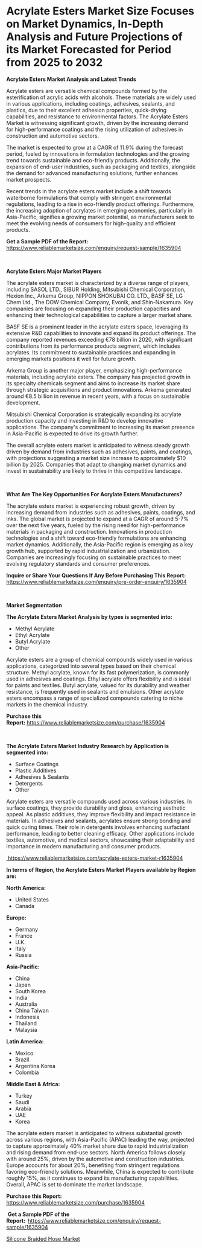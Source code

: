 <p><h1>Acrylate Esters Market Size Focuses on Market Dynamics, In-Depth Analysis and Future Projections of its Market Forecasted for Period from 2025 to 2032</h1></p><p><strong>Acrylate Esters Market Analysis and Latest Trends</strong></p>
<p><p>Acrylate esters are versatile chemical compounds formed by the esterification of acrylic acids with alcohols. These materials are widely used in various applications, including coatings, adhesives, sealants, and plastics, due to their excellent adhesion properties, quick-drying capabilities, and resistance to environmental factors. The Acrylate Esters Market is witnessing significant growth, driven by the increasing demand for high-performance coatings and the rising utilization of adhesives in construction and automotive sectors. </p><p>The market is expected to grow at a CAGR of 11.9% during the forecast period, fueled by innovations in formulation technologies and the growing trend towards sustainable and eco-friendly products. Additionally, the expansion of end-user industries, such as packaging and textiles, alongside the demand for advanced manufacturing solutions, further enhances market prospects. </p><p>Recent trends in the acrylate esters market include a shift towards waterborne formulations that comply with stringent environmental regulations, leading to a rise in eco-friendly product offerings. Furthermore, the increasing adoption of acrylates in emerging economies, particularly in Asia-Pacific, signifies a growing market potential, as manufacturers seek to meet the evolving needs of consumers for high-quality and efficient products.</p></p>
<p><strong>Get a Sample PDF of the Report:&nbsp;</strong> <a href="https://www.reliablemarketsize.com/enquiry/request-sample/1635904?utm_campaign=2565&utm_medium=2&utm_source=Github&utm_content=ia&utm_term=31032025&utm_id=acrylate-esters">https://www.reliablemarketsize.com/enquiry/request-sample/1635904</a></p>
<p>&nbsp;</p>
<p><strong>Acrylate Esters Major Market Players</strong></p>
<p><p>The acrylate esters market is characterized by a diverse range of players, including SASOL LTD., SIBUR Holding, Mitsubishi Chemical Corporation, Hexion Inc., Arkema Group, NIPPON SHOKUBAI CO. LTD., BASF SE, LG Chem Ltd., The DOW Chemical Company, Evonik, and Shin-Nakamura. Key companies are focusing on expanding their production capacities and enhancing their technological capabilities to capture a larger market share.</p><p>BASF SE is a prominent leader in the acrylate esters space, leveraging its extensive R&D capabilities to innovate and expand its product offerings. The company reported revenues exceeding €78 billion in 2020, with significant contributions from its performance products segment, which includes acrylates. Its commitment to sustainable practices and expanding in emerging markets positions it well for future growth.</p><p>Arkema Group is another major player, emphasizing high-performance materials, including acrylate esters. The company has projected growth in its specialty chemicals segment and aims to increase its market share through strategic acquisitions and product innovations. Arkema generated around €8.5 billion in revenue in recent years, with a focus on sustainable development.</p><p>Mitsubishi Chemical Corporation is strategically expanding its acrylate production capacity and investing in R&D to develop innovative applications. The company's commitment to increasing its market presence in Asia-Pacific is expected to drive its growth further.</p><p>The overall acrylate esters market is anticipated to witness steady growth driven by demand from industries such as adhesives, paints, and coatings, with projections suggesting a market size increase to approximately $10 billion by 2025. Companies that adapt to changing market dynamics and invest in sustainability are likely to thrive in this competitive landscape.</p></p>
<p>&nbsp;</p>
<p><strong>What Are The Key Opportunities For Acrylate Esters Manufacturers?</strong></p>
<p><p>The acrylate esters market is experiencing robust growth, driven by increasing demand from industries such as adhesives, paints, coatings, and inks. The global market is projected to expand at a CAGR of around 5-7% over the next five years, fueled by the rising need for high-performance materials in packaging and construction. Innovations in production technologies and a shift toward eco-friendly formulations are enhancing market dynamics. Additionally, the Asia-Pacific region is emerging as a key growth hub, supported by rapid industrialization and urbanization. Companies are increasingly focusing on sustainable practices to meet evolving regulatory standards and consumer preferences.</p></p>
<p><strong>Inquire or Share Your Questions If Any Before Purchasing This Report:</strong> <a href="https://www.reliablemarketsize.com/enquiry/pre-order-enquiry/1635904?utm_campaign=2565&utm_medium=2&utm_source=Github&utm_content=ia&utm_term=31032025&utm_id=acrylate-esters">https://www.reliablemarketsize.com/enquiry/pre-order-enquiry/1635904</a></p>
<p>&nbsp;</p>
<p><strong>Market Segmentation</strong></p>
<p><strong>The Acrylate Esters Market Analysis by types is segmented into:</strong></p>
<p><ul><li>Methyl Acrylate</li><li>Ethyl Acrylate</li><li>Butyl Acrylate</li><li>Other</li></ul></p>
<p><p>Acrylate esters are a group of chemical compounds widely used in various applications, categorized into several types based on their chemical structure. Methyl acrylate, known for its fast polymerization, is commonly used in adhesives and coatings. Ethyl acrylate offers flexibility and is ideal for paints and textiles. Butyl acrylate, valued for its durability and weather resistance, is frequently used in sealants and emulsions. Other acrylate esters encompass a range of specialized compounds catering to niche markets in the chemical industry.</p></p>
<p><strong>Purchase this Report:&nbsp;</strong><a href="https://www.reliablemarketsize.com/purchase/1635904?utm_campaign=2565&utm_medium=2&utm_source=Github&utm_content=ia&utm_term=31032025&utm_id=acrylate-esters">https://www.reliablemarketsize.com/purchase/1635904</a></p>
<p>&nbsp;</p>
<p><strong>The Acrylate Esters Market Industry Research by Application is segmented into:</strong></p>
<p><ul><li>Surface Coatings</li><li>Plastic Additives</li><li>Adhesives & Sealants</li><li>Detergents</li><li>Other</li></ul></p>
<p><p>Acrylate esters are versatile compounds used across various industries. In surface coatings, they provide durability and gloss, enhancing aesthetic appeal. As plastic additives, they improve flexibility and impact resistance in materials. In adhesives and sealants, acrylates ensure strong bonding and quick curing times. Their role in detergents involves enhancing surfactant performance, leading to better cleaning efficacy. Other applications include textiles, automotive, and medical sectors, showcasing their adaptability and importance in modern manufacturing and consumer products.</p></p>
<p><a href="https://www.reliablemarketsize.com/acrylate-esters-market-r1635904?utm_campaign=2565&utm_medium=2&utm_source=Github&utm_content=ia&utm_term=31032025&utm_id=acrylate-esters">&nbsp;https://www.reliablemarketsize.com/acrylate-esters-market-r1635904</a></p>
<p><strong>In terms of Region, the Acrylate Esters Market Players available by Region are:</strong></p>
<p>
    <p> <strong> North America: </strong>
        <ul>
            <li>United States</li>
            <li>Canada</li>
        </ul>
        </p> 
    <p> <strong> Europe: </strong>
        <ul>
            <li>Germany</li>
            <li>France</li>
            <li>U.K.</li>
            <li>Italy</li>
            <li>Russia</li>
        </ul>
        </p> 
    <p> <strong> Asia-Pacific: </strong>
        <ul>
            <li>China</li>
            <li>Japan</li>
            <li>South Korea</li>
            <li>India</li>
            <li>Australia</li>
            <li>China Taiwan</li>
            <li>Indonesia</li>
            <li>Thailand</li>
            <li>Malaysia</li>
        </ul>
        </p> 
    <p> <strong> Latin America: </strong>
        <ul>
            <li>Mexico</li>
            <li>Brazil</li>
            <li>Argentina Korea</li>
            <li>Colombia</li>
        </ul>
        </p> 
    <p> <strong> Middle East & Africa: </strong>
        <ul>
            <li>Turkey</li>
            <li>Saudi</li>
            <li>Arabia</li>
            <li>UAE</li>
            <li>Korea</li>
        </ul>
    </p>
    </p>
<p><p>The acrylate esters market is anticipated to witness substantial growth across various regions, with Asia-Pacific (APAC) leading the way, projected to capture approximately 40% market share due to rapid industrialization and rising demand from end-use sectors. North America follows closely with around 25%, driven by the automotive and construction industries. Europe accounts for about 20%, benefiting from stringent regulations favoring eco-friendly solutions. Meanwhile, China is expected to contribute roughly 15%, as it continues to expand its manufacturing capabilities. Overall, APAC is set to dominate the market landscape.</p></p>
<p><strong>Purchase this Report: </strong><a href="https://www.reliablemarketsize.com/purchase/1635904?utm_campaign=2565&utm_medium=2&utm_source=Github&utm_content=ia&utm_term=31032025&utm_id=acrylate-esters">https://www.reliablemarketsize.com/purchase/1635904</a></p>
<p>&nbsp;<strong>Get a Sample PDF of the Report:&nbsp;&nbsp;</strong><a href="https://www.reliablemarketsize.com/enquiry/request-sample/1635904?utm_campaign=2565&utm_medium=2&utm_source=Github&utm_content=ia&utm_term=31032025&utm_id=acrylate-esters">https://www.reliablemarketsize.com/enquiry/request-sample/1635904</a></p>
<p><strong></strong></p>
<p><p><a href="https://github.com/norbeludie83/Market-Research-Report-List-1/blob/main/silicone-braided-hose-market.md?utm_campaign=2565&utm_medium=2&utm_source=Github&utm_content=ia&utm_term=31032025&utm_id=acrylate-esters">Silicone Braided Hose Market</a></p></p>